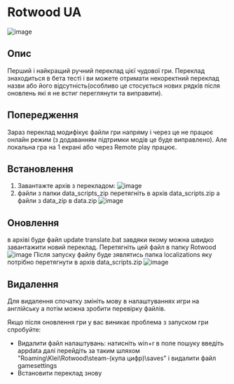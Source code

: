 # Rotwood UA
![image](https://github.com/user-attachments/assets/835db1be-cc22-479c-beae-887c38580c11)
## Опис
Перший і найкращий ручний переклад цієї чудової гри. Переклад знаходиться в бета тесті і ви можете отримати некоректний переклад назви або його відсутність(особливо це стосується нових рядків після оновлень які я не встиг переглянути та виправити).

## Попередження
Зараз переклад модифікує файли гри напряму і через це не працює онлайн режим (з додаванням підтримки модів це буде виправлено). Але локальна гра на 1 екрані або через Remote play працює.

## Встановлення
1. Завантажте архів з перекладом:
![image](https://github.com/user-attachments/assets/1d64338b-7c91-4d25-8799-01f8f3c5a6b8)
2. файли з папки data_scripts_zip перетягніть в архів data_scripts.zip а файли з data_zip в data.zip
![image](https://github.com/user-attachments/assets/474ab883-873d-4b31-856a-66b54e31224f)

## Оновлення
в архіві буде файл update translate.bat завдяки якому можна швидко завантажити новий переклад. Перетягніть цей файл в папку Rotwood
![image](https://github.com/user-attachments/assets/d68cd83f-0ab9-4dc3-a5c6-5935d8286324)
Після запуску файлу буде зявлятись папка localizations яку потрібно перетягнути в архів data_scripts.zip
![image](https://github.com/user-attachments/assets/6889c3b3-2320-4872-bf04-3a8174dec48a)


## Видалення
Для видалення спочатку змініть мову в налаштуваннях игри на англійську а потім можна зробити перевірку файлів.

Якщо після оновлення гри у вас виникає проблема з запуском гри спробуйте:
* Видалити файл налаштувань:
натисніть win+r в поле пошуку введіть appdata далі перейдіть за таким шляхом "Roaming\Klei\Rotwood\steam-(купа цифр)\saves" і видалити файл gamesettings
* Встановити переклад знову
